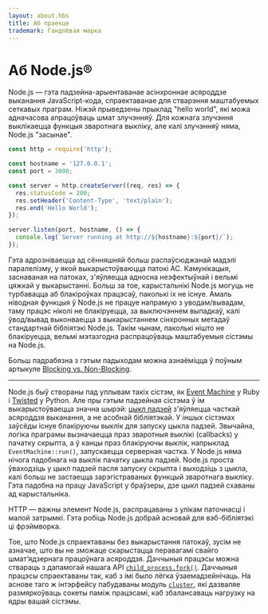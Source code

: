 ```yaml
---
layout: about.hbs
title: Аб праекце
trademark: Гандлёвая марка
---
```


# Аб Node.js®

Node.js — гэта падзейна-арыентаванае асінхроннае асяроддзе выканання JavaScript-кода, спраектаванае для стварэння маштабуемых сеткавых праграм. Ніжэй прыведзены прыклад "hello world", які можа адначасова апрацоўваць шмат злучэнняў. Для кожнага злучэння выклікаецца функцыя зваротнага выкліку, але калі злучэнняў няма, Node.js "засынае".

```javascript
const http = require('http');

const hostname = '127.0.0.1';
const port = 3000;

const server = http.createServer((req, res) => {
  res.statusCode = 200;
  res.setHeader('Content-Type', 'text/plain');
  res.end('Hello World');
});

server.listen(port, hostname, () => {
  console.log(`Server running at http://${hostname}:${port}/`);
});
```

Гэта адрозніваецца ад сённяшняй больш распаўсюджанай мадэлі паралелізму, у якой выкарыстоўваюцца патокі АС. Камунікацыя, заснаваная на патоках, з'яўляецца адносна неэфектыўнай і вельмі цяжкай у выкарыстанні. Больш за тое, карыстальнікі Node.js могуць не турбавацца аб блакіроўках працэсаў, паколькі іх не існуе. Амаль ніводная функцыя ў Node.js не працуе напрамую з уводам/вывадам, таму працэс ніколі не блакіруецца, за выключэннем выпадкаў, калі ўвод/вывад выконваецца з выкарыстаннем сінхронных метадаў стандартнай бібліятэкі Node.js. Такім чынам, паколькі нішто не блакіруецца, вельмі мэтазгодна распрацоўваць маштабуемыя сістэмы на Node.js.

Больш падрабязна з гэтым падыходам можна азнаёміцца ў поўным артыкуле [Blocking vs. Non-Blocking][].

---

Node.js быў створаны пад уплывам такіх сістэм, як [Event Machine][] у Ruby і [Twisted][] у Python. Але пры гэтым падзейная сістэма ў ім выкарыстоўваецца значна шырэй: [цыкл падзей][] з'яўляецца часткай асяроддзя выканання, а не асобнай бібліятэкай. У іншых сістэмах заўсёды існуе блакіруючы выклік для запуску цыкла падзей. Звычайна, логіка праграмы вызначаецца праз зваротныя выклікі (callbacks) у пачатку скрыпта, а ў канцы праз блакіруючы выклік, напрыклад `EventMachine::run()`, запускаецца серверная частка. У Node.js няма нічога падобнага на выклік пачатку цыкла падзей. Node.js проста ўваходзіць у цыкл падзей пасля запуску скрыпта і выходзіць з цыкла, калі больш не застаецца зарэгістраваных функцый зваротнага выкліку. Гэта падобна на працу JavaScript у браўзеры, дзе цыкл падзей схаваны ад карыстальніка.

HTTP — важны элемент Node.js, распрацаваны з улікам паточнасці і малой затрымкі. Гэта робіць Node.js добрай асновай для вэб-бібліятэкі ці фрэймворка.

Тое, што Node.js спраектаваны без выкарыстання патокаў, зусім не азначае, што вы не зможаце скарыстацца перавагамі свайго шмат’ядзернага працоўнага асяроддзя. Даччыныя працэсы можна ствараць з дапамогай нашага API [`child_process.fork()`][]. Даччыныя працэсы спраектаваны так, каб з імі было лёгка ўзаемадзейнічаць. На аснове таго ж інтэрфейсу пабудаваны модуль [`cluster`][], які дазваляе размяркоўваць сокеты паміж працэсамі, каб збалансаваць нагрузку на ядры вашай сістэмы.

[Blocking vs. Non-Blocking]: /en/docs/guides/blocking-vs-non-blocking/
[`child_process.fork()`]: https://nodejs.org/api/child_process.html#child_process_child_process_fork_modulepath_args_options
[`cluster`]: https://nodejs.org/api/cluster.html
[цыкл падзей]: /en/docs/guides/event-loop-timers-and-nexttick/
[Event Machine]: https://github.com/eventmachine/eventmachine
[Twisted]: https://twistedmatrix.com/trac/
